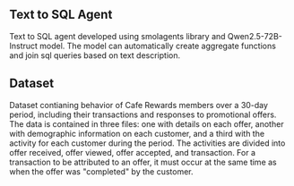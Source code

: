 ## Text to SQL Agent

Text to SQL agent developed using smolagents library and Qwen2.5-72B-Instruct model.
The model can automatically create aggregate functions and join sql queries based on text description.

## Dataset

Dataset contianing behavior of Cafe Rewards members over a 30-day period, including their transactions and responses to promotional offers. The data is contained in three files: one with details on each offer, another with demographic information on each customer, and a third with the activity for each customer during the period. The activities are divided into offer received, offer viewed, offer accepted, and transaction. For a transaction to be attributed to an offer, it must occur at the same time as when the offer was "completed" by the customer.
